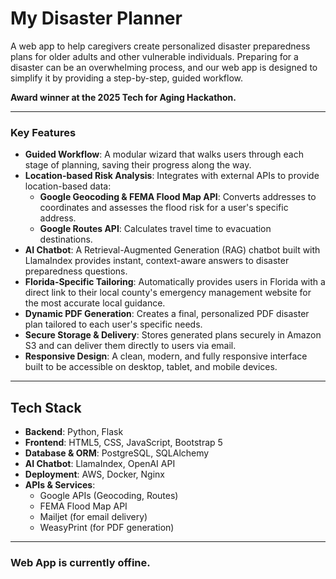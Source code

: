 # My Disaster Planner

A web app to help caregivers create personalized disaster preparedness plans for older adults and other vulnerable individuals. Preparing for a disaster can be an overwhelming process, and our web app is designed to simplify it by providing a step-by-step, guided workflow. 

**Award winner at the 2025 Tech for Aging Hackathon.**

---

### Key Features

* **Guided Workflow**: A modular wizard that walks users through each stage of planning, saving their progress along the way.
* **Location-based Risk Analysis**: Integrates with external APIs to provide location-based data:
    * **Google Geocoding & FEMA Flood Map API**: Converts addresses to coordinates and assesses the flood risk for a user's specific address.
    * **Google Routes API**: Calculates travel time to evacuation destinations.
* **AI Chatbot**: A Retrieval-Augmented Generation (RAG) chatbot built with LlamaIndex provides instant, context-aware answers to disaster preparedness questions.
* **Florida-Specific Tailoring**: Automatically provides users in Florida with a direct link to their local county's emergency management website for the most accurate local guidance.
* **Dynamic PDF Generation**: Creates a final, personalized PDF disaster plan tailored to each user's specific needs.
* **Secure Storage & Delivery**: Stores generated plans securely in Amazon S3 and can deliver them directly to users via email.
* **Responsive Design**: A clean, modern, and fully responsive interface built to be accessible on desktop, tablet, and mobile devices.

---

## Tech Stack

* **Backend**: Python, Flask
* **Frontend**: HTML5, CSS, JavaScript, Bootstrap 5
* **Database & ORM**: PostgreSQL, SQLAlchemy
* **AI Chatbot**: LlamaIndex, OpenAI API
* **Deployment**: AWS, Docker, Nginx
* **APIs & Services**:
    * Google APIs (Geocoding, Routes)
    * FEMA Flood Map API
    * Mailjet (for email delivery)
    * WeasyPrint (for PDF generation)

---

### Web App is currently offine. 
